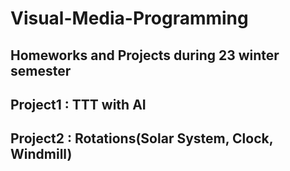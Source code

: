 # Visual-Media-Programming
Homeworks and Projects during 23 winter semester
------------------------------------------------
Project1 : TTT with AI
---------------------------------------------------
Project2 : Rotations(Solar System, Clock, Windmill)
---------------------------------------------------
